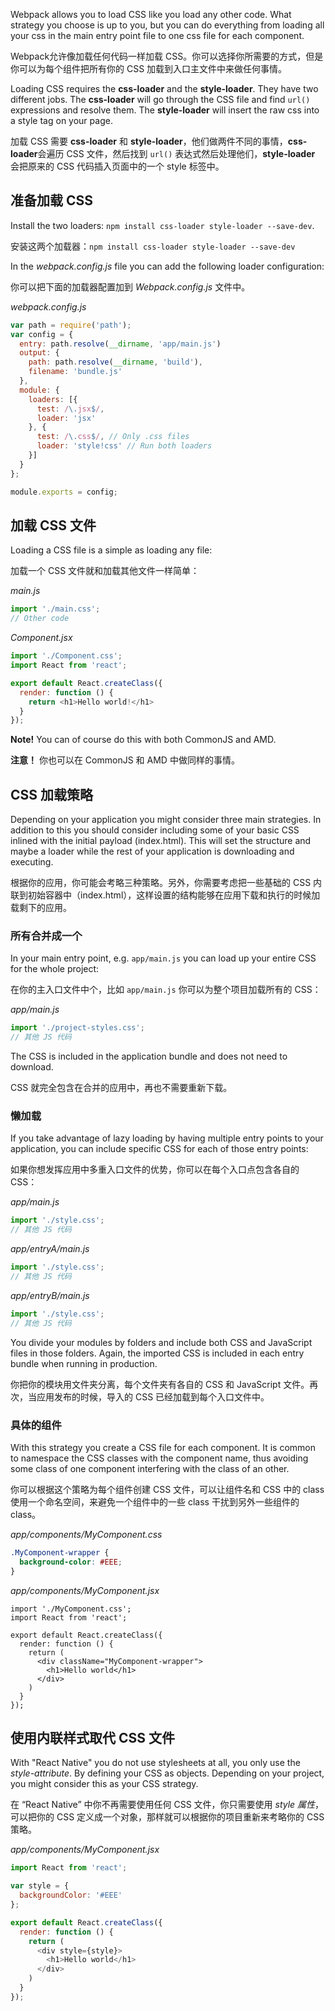 Webpack allows you to load CSS like you load any other code. What strategy you choose is up to you, but you can do everything from loading all your css in the main entry point file to one css file for each component.

Webpack允许像加载任何代码一样加载 CSS。你可以选择你所需要的方式，但是你可以为每个组件把所有你的 CSS 加载到入口主文件中来做任何事情。

Loading CSS requires the **css-loader** and the **style-loader**. They have two different jobs. The **css-loader** will go through the CSS file and find `url()` expressions and resolve them. The **style-loader** will insert the raw css into a style tag on your page.

加载 CSS 需要 **css-loader** 和 **style-loader**，他们做两件不同的事情，**css-loader**会遍历 CSS 文件，然后找到 `url()` 表达式然后处理他们，**style-loader** 会把原来的 CSS 代码插入页面中的一个 style 标签中。

## 准备加载 CSS

Install the two loaders: `npm install css-loader style-loader --save-dev`.

安装这两个加载器：`npm install css-loader style-loader --save-dev`

In the *webpack.config.js* file you can add the following loader configuration:

你可以把下面的加载器配置加到 *Webpack.config.js* 文件中。

*webpack.config.js*
```javascript
var path = require('path');
var config = {
  entry: path.resolve(__dirname, 'app/main.js')
  output: {
    path: path.resolve(__dirname, 'build'),
    filename: 'bundle.js'
  },
  module: {
    loaders: [{
      test: /\.jsx$/,
      loader: 'jsx'
    }, {
      test: /\.css$/, // Only .css files
      loader: 'style!css' // Run both loaders
    }]
  }
};

module.exports = config;
```

## 加载 CSS 文件
Loading a CSS file is a simple as loading any file:

加载一个 CSS 文件就和加载其他文件一样简单：

*main.js*
```javascript
import './main.css';
// Other code
```

*Component.jsx*
```javascript
import './Component.css';
import React from 'react';

export default React.createClass({
  render: function () {
    return <h1>Hello world!</h1>
  }
});
```

**Note!** You can of course do this with both CommonJS and AMD.

**注意！** 你也可以在 CommonJS 和 AMD 中做同样的事情。

## CSS 加载策略

Depending on your application you might consider three main strategies. In addition to this you should consider including some of your basic CSS inlined with the initial payload (index.html). This will set the structure and maybe a loader while the rest of your application is downloading and executing.

根据你的应用，你可能会考略三种策略。另外，你需要考虑把一些基础的 CSS 内联到初始容器中（index.html），这样设置的结构能够在应用下载和执行的时候加载剩下的应用。

### 所有合并成一个

In your main entry point, e.g. `app/main.js` you can load up your entire CSS for the whole project:

在你的主入口文件中个，比如 `app/main.js` 你可以为整个项目加载所有的 CSS：

*app/main.js*
```javascript
import './project-styles.css';
// 其他 JS 代码
```

The CSS is included in the application bundle and does not need to download.

CSS 就完全包含在合并的应用中，再也不需要重新下载。


### 懒加载

If you take advantage of lazy loading by having multiple entry points to your application, you can include specific CSS for each of those entry points:

如果你想发挥应用中多重入口文件的优势，你可以在每个入口点包含各自的 CSS：

*app/main.js*
```javascript
import './style.css';
// 其他 JS 代码
```

*app/entryA/main.js*
```javascript
import './style.css';
// 其他 JS 代码
```

*app/entryB/main.js*
```javascript
import './style.css';
// 其他 JS 代码
```

You divide your modules by folders and include both CSS and JavaScript files in those folders. Again, the imported CSS is included in each entry bundle when running in production. 

你把你的模块用文件夹分离，每个文件夹有各自的 CSS 和 JavaScript 文件。再次，当应用发布的时候，导入的 CSS 已经加载到每个入口文件中。

### 具体的组件

With this strategy you create a CSS file for each component. It is common to namespace the CSS classes with the component name, thus avoiding some class of one component interfering with the class of an other.

你可以根据这个策略为每个组件创建 CSS 文件，可以让组件名和 CSS 中的 class 使用一个命名空间，来避免一个组件中的一些 class 干扰到另外一些组件的 class。

*app/components/MyComponent.css*
```css
.MyComponent-wrapper {
  background-color: #EEE;
}
```

*app/components/MyComponent.jsx*
```
import './MyComponent.css';
import React from 'react';

export default React.createClass({
  render: function () {
    return (
      <div className="MyComponent-wrapper">
        <h1>Hello world</h1>
      </div>
    )
  }
});
```

## 使用内联样式取代 CSS 文件

With "React Native" you do not use stylesheets at all, you only use the *style-attribute*. By defining your CSS as objects. Depending on your project, you might consider this as your CSS strategy.

在 “React Native” 中你不再需要使用任何 CSS 文件，你只需要使用 *style 属性*，可以把你的 CSS 定义成一个对象，那样就可以根据你的项目重新来考略你的 CSS 策略。

*app/components/MyComponent.jsx*
```javascript
import React from 'react';

var style = {
  backgroundColor: '#EEE'
};

export default React.createClass({
  render: function () {
    return (
      <div style={style}>
        <h1>Hello world</h1>
      </div>
    )
  }
});
```